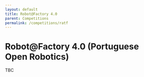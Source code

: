 ```yaml
---
layout: default
title: Robot@Factory 4.0
parent: Competitions
permalink: /competitions/ratf
---
```


# Robot@Factory 4.0 (Portuguese Open Robotics)

TBC
